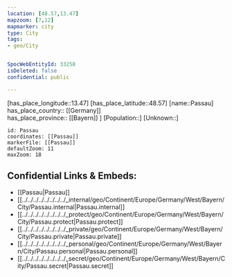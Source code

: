 ```yaml
---
location: [48.57,13.47] 
mapzoom: [7,12] 
mapmarker: city 
type: City
tags:
- geo/City


SpocWebEntityId: 33258
isDeleted: false
confidential: public

---
```

[has_place_longitude::13.47] 
[has_place_latitude::48.57] 
[name::Passau] 
has_place_country:: [[Germany]]  
has_place_province:: [[Bayern]] ] 
[Population::] 
[Unknown::] 


```leaflet
id: Passau
coordinates: [[Passau]] 
markerFile: [[Passau]] 
defaultZoom: 11 
maxZoom: 18
```


## Confidential Links & Embeds: 
- [[Passau|Passau]]  
- [[../../../../../../../../_internal/geo/Continent/Europe/Germany/West/Bayern/City/Passau.internal|Passau.internal]] 
- [[../../../../../../../../_protect/geo/Continent/Europe/Germany/West/Bayern/City/Passau.protect|Passau.protect]] 
- [[../../../../../../../../_private/geo/Continent/Europe/Germany/West/Bayern/City/Passau.private|Passau.private]] 
- [[../../../../../../../../_personal/geo/Continent/Europe/Germany/West/Bayern/City/Passau.personal|Passau.personal]] 
- [[../../../../../../../../_secret/geo/Continent/Europe/Germany/West/Bayern/City/Passau.secret|Passau.secret]] 
